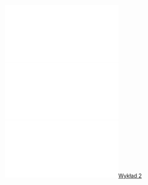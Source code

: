 ![Lista_2_AM1](Notatki/Semestr%201/Analiza%20matematyczna%201.2A/%C4%86wiczenia/%C4%86wiczenia%202/Lista_2_AM1.pdf)
![CCF31102022_0006](Notatki/Semestr%201/Analiza%20matematyczna%201.2A/%C4%86wiczenia/%C4%86wiczenia%202/CCF31102022_0006.pdf)
![Drawing 2022-11-16 11.29.30.excalidraw](Notatki/Semestr%201/Analiza%20matematyczna%201.2A/%C4%86wiczenia/%C4%86wiczenia%202/Drawing%202022-11-16%2011.29.30.excalidraw.md)[Wykład 2](Notatki/Semestr%201/Analiza%20matematyczna%201.2A/Wyk%C5%82ady/Wyk%C5%82ad%202/Wyk%C5%82ad%202.md)